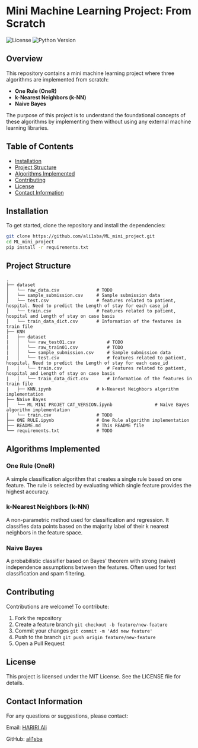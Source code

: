 # Mini Machine Learning Project: From Scratch

![License](https://img.shields.io/badge/license-MIT-blue.svg)
![Python Version](https://img.shields.io/badge/python-3.8+-brightgreen.svg)

## Overview

This repository contains a mini machine learning project where three algorithms are implemented from scratch:

- **One Rule (OneR)**
- **k-Nearest Neighbors (k-NN)**
- **Naive Bayes**

The purpose of this project is to understand the foundational concepts of these algorithms by implementing them without using any external machine learning libraries.

## Table of Contents

- [Installation](#installation)
- [Project Structure](#project-structure)
- [Algorithms Implemented](#algorithms-implemented)
- [Contributing](#contributing)
- [License](#license)
- [Contact Information](#contact-information)

## Installation

To get started, clone the repository and install the dependencies:

```bash
git clone https://github.com/ali1sba/ML_mini_project.git
cd ML_mini_project
pip install -r requirements.txt
```
## Project Structure

```
.
├── dataset
│   └── raw_data.csv              # TODO
│   └── sample_submission.csv     # Sample submission data
│   └── test.csv                  # features related to patient, hospital. Need to predict the Length of stay for each case_id
│   └── train.csv                 # Features related to patient, hospital and Length of stay on case basis
│   └── train_data_dict.csv       # Information of the features in train file
├── KNN
|   ├── dataset
|   │   └── raw_test01.csv            # TODO
|   │   └── raw_train01.csv           # TODO
|   │   └── sample_submission.csv     # Sample submission data
|   │   └── test.csv                  # features related to patient, hospital. Need to predict the Length of stay for each case_id
|   │   └── train.csv                 # Features related to patient, hospital and Length of stay on case basis
|   │   └── train_data_dict.csv       # Information of the features in train file
|   ├── KNN.ipynb                 # k-Nearest Neighbors algorithm implementation
├── Naive Bayes
│   └── ML MINI PROJET CAT_VERSION.ipynb                # Naive Bayes algorithm implementation
│   └── train.csv                 # TODO
├── ONE RULE.ipynb                # One Rule algorithm implementation
├── README.md                     # This README file
└── requirements.txt              # TODO
```
## Algorithms Implemented

### One Rule (OneR)
A simple classification algorithm that creates a single rule based on one feature. The rule is selected by evaluating which single feature provides the highest accuracy.

### k-Nearest Neighbors (k-NN)
A non-parametric method used for classification and regression. It classifies data points based on the majority label of their k nearest neighbors in the feature space.

### Naive Bayes
A probabilistic classifier based on Bayes' theorem with strong (naive) independence assumptions between the features. Often used for text classification and spam filtering.

## Contributing
Contributions are welcome! To contribute:

1. Fork the repository
2. Create a feature branch ```git checkout -b feature/new-feature```
3. Commit your changes ```git commit -m 'Add new feature'```
4. Push to the branch ```git push origin feature/new-feature```
5. Open a Pull Request

## License
This project is licensed under the MIT License. See the LICENSE file for details.

## Contact Information
For any questions or suggestions, please contact:

Email: [HARIRI Ali](mailto:a.hariri@esi-sba.dz?subject=[GitHub]%20Source%20ML%20MiniProjet)

GitHub: [ali1sba](https://github.com/ali1sba)
